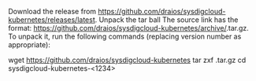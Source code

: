 Download the release from  https://github.com/draios/sysdigcloud-kubernetes/releases/latest. 
Unpack the tar ball 
The source link has the format: https://github.com/draios/sysdigcloud-kubernetes/archive/<v1234>.tar.gz.
To unpack it, run the following commands (replacing version number as appropriate): 

wget https://github.com/draios/sysdigcloud-kubernetes
tar zxf <v1234>.tar.gz
cd sysdigcloud-kubernetes-<1234>


